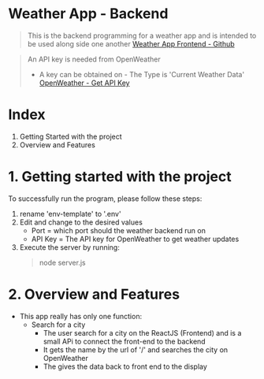 # Weather App - Backend

> This is the backend programming for a weather app and is intended to be used along side one another 
[Weather App Frontend - Github](https://github.com/joshmoran/weather_app-front_end)

> An API key is needed from OpenWeather
> - A key can be obtained on - The Type is 'Current Weather Data'
> [OpenWeather - Get API Key](https://openweathermap.org/api)

# Index 
1. Getting Started with the project
2. Overview and Features

# 1. Getting started with the project 
To successfully run the program, please follow these steps:
1. rename 'env-template' to '.env'
2. Edit and change to the desired values
   - Port = which port should the weather backend run on
   - API Key = The API key for OpenWeather to get weather updates
3. Execute the server by running:
   > node server.js

# 2. Overview and Features 
- This app really has only one function: 
  - Search for a city
    - The user search for a city on the ReactJS (Frontend) and is a small APi to connect the front-end to the backend
    - It gets the name by the url of '/<cityname>' and searches the city on OpenWeather
    - The gives the data back to front end to the display